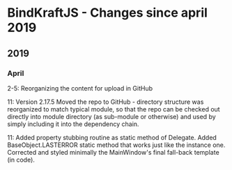 # BindKraftJS - Changes since april 2019

## 2019

### April

2-5: Reorganizing the content for upload in GitHub

11: Version 2.17.5
    Moved the repo to GitHub - directory structure was reorganized to match typical module, so that the repo can be checked out directly into module directory (as sub-module or otherwise) and used by simply including it into the dependency chain.

11: Added property stubbing routine as static method of Delegate.
    Added BaseObject.LASTERROR static method that works just like the instance one.
    Corrected and styled minimally the MainWindow's final fall-back template (in code).
